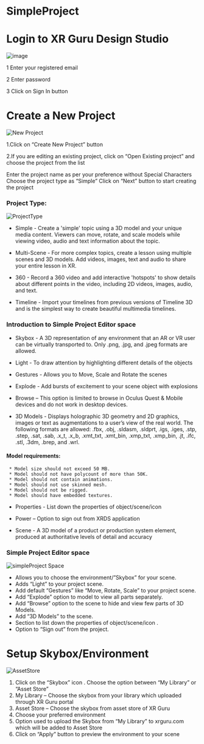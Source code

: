 # SimpleProject
 
# Login to XR Guru Design Studio


![image](https://user-images.githubusercontent.com/101865042/160546936-bc1f031d-f99a-48e1-9d98-2605e3b333d7.png)

 
1 Enter your registered email

2 Enter password

3 Click on Sign In button

 
# Create a New Project

 

![New Project](https://user-images.githubusercontent.com/101865042/160548449-2c01b61c-0232-4282-94c3-b2e9b4cedc95.PNG)

1.Click on “Create New Project” button

2.If you are editing an existing project, click on “Open Existing project” and choose the project from the list


Enter the project name as per your preference without Special Characters
Choose the project type as “Simple” 
Click on “Next” button to start creating the project

### Project Type:
 
 
 ![ProjectType](https://user-images.githubusercontent.com/101865042/160559506-43675aa7-d33f-4c14-9a3f-27a3cabf8356.PNG)

- Simple - Create a 'simple' topic using a 3D model and your unique media content. Viewers can move, rotate, and scale models while viewing video, audio and text information about the topic.

- Multi-Scene - For more complex topics, create a lesson using multiple scenes and 3D models. Add videos, images, text and audio to share your entire lesson in XR.

- 360 - Record a 360 video and add interactive 'hotspots' to show details about different points in the video, including 2D videos, images, audio, and text.

- Timeline - Import your timelines from previous versions of Timeline 3D and is the simplest way to create beautiful multimedia timelines.




### Introduction to Simple Project Editor space




 * Skybox - A 3D representation of any environment that an AR or VR user can be virtually transported to. 
	    Only .png, .jpg, and .jpeg formats are allowed.
 * Light -   To draw attention by highlighting different details of the objects 
 * Gestures - Allows you to Move, Scale and Rotate the scenes 

 * Explode - Add bursts of excitement to your scene object with explosions

 * Browse – This option is limited to browse in Oculus Quest & Mobile devices and do not work in desktop devices. 

 * 3D Models - Displays holographic 3D geometry and 2D graphics, images or text as augmentations to a user’s view of the real world. The following formats are allowed:
.fbx, .obj, .sldasm, .sldprt, .igs, .iges, .stp, .step, .sat, .sab, .x_t, .x_b, .xmt_txt, .xmt_bin, .xmp_txt, .xmp_bin, .jt, .ifc, .stl, .3dm, .brep, and .wrl.
#### Model requirements:
     * Model size should not exceed 50 MB.
     * Model should not have polycount of more than 50K.
     * Model should not contain animations.
     * Model should not use skinned mesh.
     * Model should not be rigged.
     * Model should have embedded textures.

 * Properties - List down the properties of object/scene/icon 

 * Power – Option to sign out from XRDS application
 * Scene - A 3D model of a product or production system element, produced at authoritative levels of detail and accuracy 


### Simple Project Editor space

![simpleProject Space](https://user-images.githubusercontent.com/101865042/160560428-d63ebea9-2895-4697-a6cf-5d319bc29a04.PNG)


 - Allows you to choose the environment/”Skybox” for your scene.
 - Adds “Light” to your project scene.
 - Add default “Gestures” like “Move, Rotate, Scale” to your project scene.
 - Add “Explode” option to model to view all parts separately. 
 - Add “Browse” option to the scene to hide and view few parts of 3D Models.
 - Add “3D Models” to the scene.
 - Section to list down the properties of object/scene/icon .
 - Option to “Sign out” from the project.


# Setup Skybox/Environment  


![AssetStore](https://user-images.githubusercontent.com/101865042/160569016-f9f78e20-9725-4f86-9f3b-763bbb3e9eae.PNG)


1. Click on the “Skybox” icon . Choose the option between “My Library” or “Asset Store”
2. My Library – Choose the skybox from your library which uploaded through XR Guru portal
3. Asset Store – Choose the skybox from asset store of XR Guru
4. Choose your preferred environment
5. Option used to upload the Skybox from “My Library” to xrguru.com which will be added to Asset Store
6. Click on “Apply” button to preview the environment to your scene

